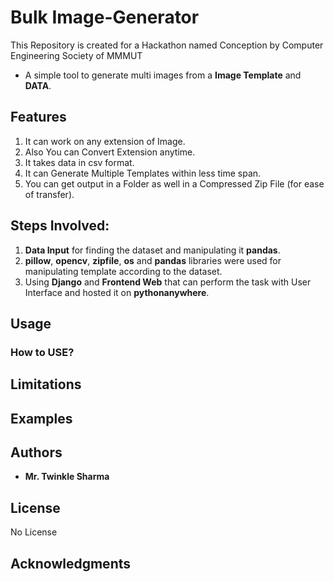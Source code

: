 # Bulk Image-Generator
This Repository is created for a Hackathon named Conception by Computer Engineering Society of MMMUT
- A simple tool to generate multi images from a **Image Template** and **DATA**.

## Features
 1. It can work on any extension of Image.
 2. Also You can Convert Extension anytime.
 3. It takes data in csv format.
 3. It can Generate Multiple Templates within less time span.
 4. You can get output in a Folder as well in a Compressed Zip File (for ease of transfer).


## Steps Involved:
1. **Data Input** for finding the dataset and manipulating it **pandas**.
2. **pillow**, **opencv**, **zipfile**, **os** and **pandas** libraries were used for manipulating template according to the dataset.
3. Using **Django** and **Frontend Web** that can perform the task with User Interface and hosted it on **pythonanywhere**.


## Usage
 

### How to USE?


## Limitations 


## Examples



## Authors

* **Mr. Twinkle Sharma**

## License
No License

## Acknowledgments

